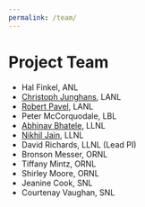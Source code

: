 ```yaml
---
permalink: /team/
---
```



# Project Team

* Hal Finkel, ANL
* [Christoph Junghans](https://github.com/junghans), LANL
* [Robert Pavel](https://github.com/rspavel), LANL
* Peter McCorquodale, LBL
* [Abhinav Bhatele](www.bhatele.org), LLNL
* [Nikhil Jain](https://nikhil-jain.github.io), LLNL
* David Richards, LLNL (Lead PI)
* Bronson Messer, ORNL
* Tiffany Mintz, ORNL
* Shirley Moore, ORNL
* Jeanine Cook, SNL
* Courtenay Vaughan, SNL
